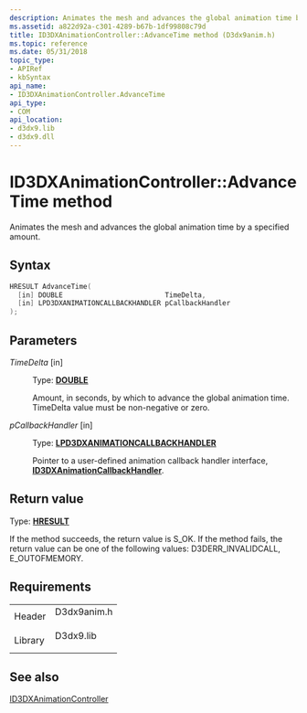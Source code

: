 ```yaml
---
description: Animates the mesh and advances the global animation time by a specified amount.
ms.assetid: a822d92a-c301-4289-b67b-1df99808c79d
title: ID3DXAnimationController::AdvanceTime method (D3dx9anim.h)
ms.topic: reference
ms.date: 05/31/2018
topic_type: 
- APIRef
- kbSyntax
api_name: 
- ID3DXAnimationController.AdvanceTime
api_type: 
- COM
api_location: 
- d3dx9.lib
- d3dx9.dll
---
```


# ID3DXAnimationController::AdvanceTime method

Animates the mesh and advances the global animation time by a specified amount.

## Syntax


```C++
HRESULT AdvanceTime(
  [in] DOUBLE                         TimeDelta,
  [in] LPD3DXANIMATIONCALLBACKHANDLER pCallbackHandler
);
```



## Parameters

<dl> <dt>

*TimeDelta* \[in\]
</dt> <dd>

Type: **[**DOUBLE**](../winprog/windows-data-types.md)**

Amount, in seconds, by which to advance the global animation time. TimeDelta value must be non-negative or zero.

</dd> <dt>

*pCallbackHandler* \[in\]
</dt> <dd>

Type: **[**LPD3DXANIMATIONCALLBACKHANDLER**](id3dxanimationcallbackhandler.md)**

Pointer to a user-defined animation callback handler interface, [**ID3DXAnimationCallbackHandler**](id3dxanimationcallbackhandler.md).

</dd> </dl>

## Return value

Type: **[**HRESULT**](https://msdn.microsoft.com/library/Bb401631(v=MSDN.10).aspx)**

If the method succeeds, the return value is S\_OK. If the method fails, the return value can be one of the following values: D3DERR\_INVALIDCALL, E\_OUTOFMEMORY.

## Requirements



|                    |                                                                                        |
|--------------------|----------------------------------------------------------------------------------------|
| Header<br/>  | <dl> <dt>D3dx9anim.h</dt> </dl> |
| Library<br/> | <dl> <dt>D3dx9.lib</dt> </dl>   |



## See also

<dl> <dt>

[ID3DXAnimationController](id3dxanimationcontroller.md)
</dt> </dl>

 

 
